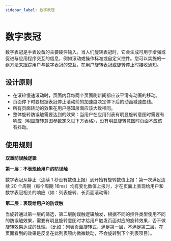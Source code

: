 ```yaml
---
sidebar_label: 数字表冠
---
```


# 数字表冠

数字表冠是手表设备的主要硬件输入。当人们旋转表冠时，它会生成可用于增强或促进与应用程序交互的信息，例如滚动或操作标准或自定义控件。您可以实施的一组方法来跟踪用户与数字表冠的交互，在用户旋转表冠或旋转停止时接收通知。

## 设计原则

- 在滚轮慢速滚动时，页面内容每两个页面刷新间都应该平滑有动画的移动。
- 页面停下时要根据表冠停止滚动前的加速度决定停下后的动画减速曲线。
- 所有页面转动的效果在用户感知层面应该大致相同。
- 整体旋转防误触需要达到的效果：当用户在应用列表有明显旋转意图时需要有响应（明显旋转意图参数定义见下方表格），没有明显旋转意图时页面不应该有抖动。

## 使用规则

**双重防误触逻辑**

**第一层：不表现给用户的防误触**

数字表冠从静止（连续 1 秒没有数值上报）到开始有旋转数值上报：第一次满足连续 20 个周期（每个周期 16ms）均有变化数值上报时，才在页面上表现给用户和数字表冠相关的响应（如：列表旋转、长页面滚动等）

**第二层：表现给用户的防误触**

当旋转通过第一层的筛选，第二层防误触逻辑触发，根据不同的控件类型使用不同的防误触效果，需要有明显旋转意图时才给用户触发页面对应的旋转效果，否不做旋转效果达成的处理。（比如：列表页面旋转式，满足第一层，不满足第二层，在页面看到的效果是反复在此列表项内微微跳动，不会旋转到下个列表项目）。
